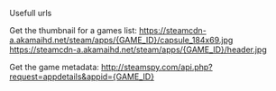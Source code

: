 Usefull urls

Get the thumbnail for a games list:
https://steamcdn-a.akamaihd.net/steam/apps/{GAME_ID}/capsule_184x69.jpg
https://steamcdn-a.akamaihd.net/steam/apps/{GAME_ID}/header.jpg

Get the game metadata:
http://steamspy.com/api.php?request=appdetails&appid={GAME_ID}
